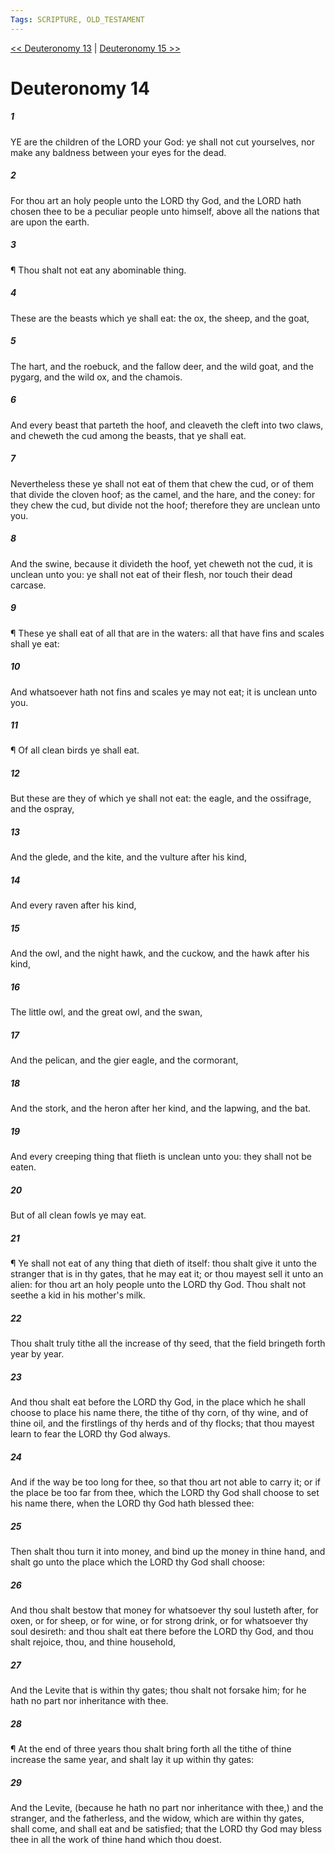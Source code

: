 ```yaml
---
Tags: SCRIPTURE, OLD_TESTAMENT
---
```


[<< Deuteronomy 13](OLD_TESTAMENT/05_Deuteronomy/Deuteronomy_13.md) | [Deuteronomy 15 >>](OLD_TESTAMENT/05_Deuteronomy/Deuteronomy_15.md)

# Deuteronomy 14

##### 1
 YE are the children of the LORD your God: ye shall not cut yourselves, nor make any baldness between your eyes for the dead.
##### 2
 For thou art an holy people unto the LORD thy God, and the LORD hath chosen thee to be a peculiar people unto himself, above all the nations that are upon the earth.
##### 3
 ¶ Thou shalt not eat any abominable thing.
##### 4
 These are the beasts which ye shall eat: the ox, the sheep, and the goat,
##### 5
 The hart, and the roebuck, and the fallow deer, and the wild goat, and the pygarg, and the wild ox, and the chamois.
##### 6
 And every beast that parteth the hoof, and cleaveth the cleft into two claws, and cheweth the cud among the beasts, that ye shall eat.
##### 7
 Nevertheless these ye shall not eat of them that chew the cud, or of them that divide the cloven hoof; as the camel, and the hare, and the coney: for they chew the cud, but divide not the hoof; therefore they are unclean unto you.
##### 8
 And the swine, because it divideth the hoof, yet cheweth not the cud, it is unclean unto you: ye shall not eat of their flesh, nor touch their dead carcase.
##### 9
 ¶ These ye shall eat of all that are in the waters: all that have fins and scales shall ye eat:
##### 10
 And whatsoever hath not fins and scales ye may not eat; it is unclean unto you.
##### 11
 ¶ Of all clean birds ye shall eat.
##### 12
 But these are they of which ye shall not eat: the eagle, and the ossifrage, and the ospray,
##### 13
 And the glede, and the kite, and the vulture after his kind,
##### 14
 And every raven after his kind,
##### 15
 And the owl, and the night hawk, and the cuckow, and the hawk after his kind,
##### 16
 The little owl, and the great owl, and the swan,
##### 17
 And the pelican, and the gier eagle, and the cormorant,
##### 18
 And the stork, and the heron after her kind, and the lapwing, and the bat.
##### 19
 And every creeping thing that flieth is unclean unto you: they shall not be eaten.
##### 20
 But of all clean fowls ye may eat.
##### 21
 ¶ Ye shall not eat of any thing that dieth of itself: thou shalt give it unto the stranger that is in thy gates, that he may eat it; or thou mayest sell it unto an alien: for thou art an holy people unto the LORD thy God.  Thou shalt not seethe a kid in his mother's milk.
##### 22
 Thou shalt truly tithe all the increase of thy seed, that the field bringeth forth year by year.
##### 23
 And thou shalt eat before the LORD thy God, in the place which he shall choose to place his name there, the tithe of thy corn, of thy wine, and of thine oil, and the firstlings of thy herds and of thy flocks; that thou mayest learn to fear the LORD thy God always.
##### 24
 And if the way be too long for thee, so that thou art not able to carry it; or if the place be too far from thee, which the LORD thy God shall choose to set his name there, when the LORD thy God hath blessed thee:
##### 25
 Then shalt thou turn it into money, and bind up the money in thine hand, and shalt go unto the place which the LORD thy God shall choose:
##### 26
 And thou shalt bestow that money for whatsoever thy soul lusteth after, for oxen, or for sheep, or for wine, or for strong drink, or for whatsoever thy soul desireth: and thou shalt eat there before the LORD thy God, and thou shalt rejoice, thou, and thine household,
##### 27
 And the Levite that is within thy gates; thou shalt not forsake him; for he hath no part nor inheritance with thee.
##### 28
 ¶ At the end of three years thou shalt bring forth all the tithe of thine increase the same year, and shalt lay it up within thy gates:
##### 29
 And the Levite, (because he hath no part nor inheritance with thee,) and the stranger, and the fatherless, and the widow, which are within thy gates, shall come, and shall eat and be satisfied; that the LORD thy God may bless thee in all the work of thine hand which thou doest.
